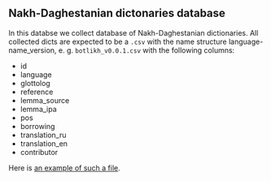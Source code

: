 ## Nakh-Daghestanian dictonaries database

In this databse we collect database of Nakh-Daghestanian dictionaries. All collected dicts are expected to be a `.csv` with the name structure language-name_version, e. g. `botlikh_v0.0.1.csv` with the following columns:

* id
* language
* glottolog
* reference
* lemma_source
* lemma_ipa
* pos
* borrowing
* translation_ru
* translation_en
* contributor

Here is [an example of such a file](https://github.com/agricolamz/nd_dicts/blob/master/dicts/botlikh_v0.0.1.csv).